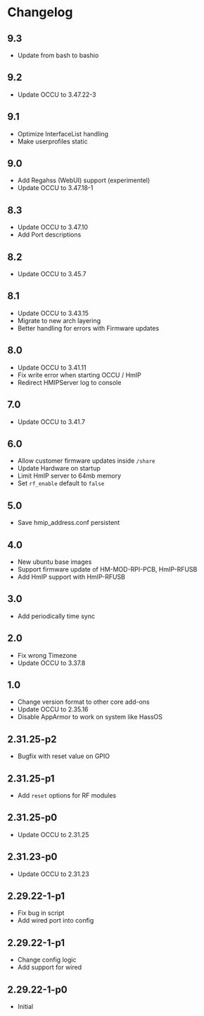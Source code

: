 # Changelog

## 9.3

- Update from bash to bashio

## 9.2

- Update OCCU to 3.47.22-3

## 9.1

- Optimize InterfaceList handling
- Make userprofiles static

## 9.0

- Add Regahss (WebUI) support (experimentel)
- Update OCCU to 3.47.18-1

## 8.3

- Update OCCU to 3.47.10
- Add Port descriptions

## 8.2

- Update OCCU to 3.45.7

## 8.1

- Update OCCU to 3.43.15
- Migrate to new arch layering
- Better handling for errors with Firmware updates

## 8.0

- Update OCCU to 3.41.11
- Fix write error when starting OCCU / HmIP
- Redirect HMIPServer log to console

## 7.0

- Update OCCU to 3.41.7

## 6.0

- Allow customer firmware updates inside `/share`
- Update Hardware on startup
- Limit HmIP server to 64mb memory
- Set `rf_enable` default to `false`

## 5.0

- Save hmip_address.conf persistent

## 4.0

- New ubuntu base images
- Support firmware update of HM-MOD-RPI-PCB, HmIP-RFUSB
- Add HmIP support with HmIP-RFUSB

## 3.0

- Add periodically time sync

## 2.0

- Fix wrong Timezone
- Update OCCU to 3.37.8

## 1.0

- Change version format to other core add-ons
- Update OCCU to 2.35.16
- Disable AppArmor to work on system like HassOS

## 2.31.25-p2

- Bugfix with reset value on GPIO

## 2.31.25-p1

- Add `reset` options for RF modules

## 2.31.25-p0

- Update OCCU to 2.31.25

## 2.31.23-p0

- Update OCCU to 2.31.23

## 2.29.22-1-p1

- Fix bug in script
- Add wired port into config

## 2.29.22-1-p1

- Change config logic
- Add support for wired

## 2.29.22-1-p0

- Initial
